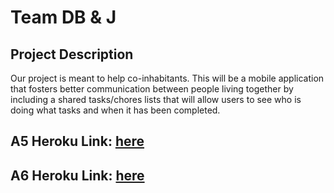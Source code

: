 # Team DB & J

## Project Description
Our project is meant to help co-inhabitants. This will be a mobile application that fosters better communication between people living together by including a shared tasks/chores lists that will allow users to see who is doing what tasks and when it has been completed.

## A5 Heroku Link: [here](https://ixd-dbj.herokuapp.com/)
## A6 Heroku Link: [here](https://a6-dbj.herokuapp.com/)
